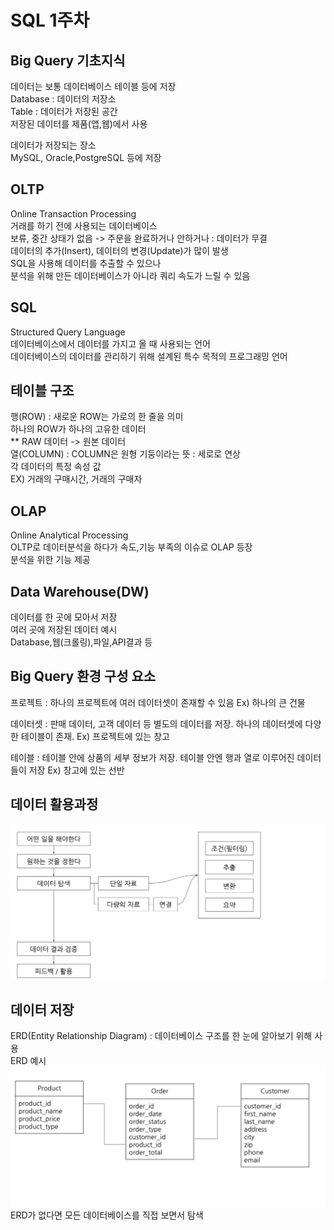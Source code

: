 # SQL 1주차

## Big Query 기초지식
데이터는 보통 데이터베이스 테이블 등에 저장 \
Database : 데이터의 저장소 \
Table : 데이터가 저장된 공간\
저장된 데이터를 제품(앱,웹)에서 사용

데이터가 저장되는 장소\
MySQL, Oracle,PostgreSQL 등에 저장

## OLTP
Online Transaction Processing\
거래를 하기 전에 사용되는 데이터베이스\
보류, 중간 상태가 없음 -> 주문을 완료하거나 안하거나 : 데이터가 무결\
데이터의 추가(Insert), 데이터의 변경(Update)가 많이 발생\
SQL을 사용해 데이터를 추출할 수 있으나\
분석을 위해 만든 데이터베이스가 아니라 쿼리 속도가 느릴 수 있음

## SQL
Structured Query Language\
데이터베이스에서 데이터를 가지고 올 때 사용되는 언어\
데이터베이스의 데이터를 관리하기 위해 설계된 특수 목적의 프로그래밍 언어

## 테이블 구조
행(ROW) : 새로운 ROW는 가로의 한 줄을 의미\
하나의 ROW가 하나의 고유한 데이터\
** RAW 데이터 -> 원본 데이터\
열(COLUMN) : COLUMN은 원형 기둥이라는 뜻 : 세로로 연상\
각 데이터의 특정 속성 값\
EX) 거래의 구매시간, 거래의 구매자

## OLAP
Online Analytical Processing\
OLTP로 데이터분석을 하다가 속도,기능 부족의 이슈로 OLAP 등장\
분석을 위한 기능 제공

## Data Warehouse(DW)
데이터를 한 곳에 모아서 저장\
여러 곳에 저장된 데이터 예시\
Database,웹(크롤링),파일,API결과 등

## Big Query 환경 구성 요소
프로젝트 : 하나의 프로젝트에 여러 데이터셋이 존재할 수 있음 Ex) 하나의 큰 건물 
        
데이터셋 : 판매 데이터, 고객 데이터 등 별도의 데이터를 저장. 하나의 데이터셋에 다양한 테이블이 존재. Ex) 프로젝트에 있는 창고

테이블 : 테이블 안에 상품의 세부 정보가 저장. 테이블 안엔 행과 열로 이루어진 데이터들이 저장 Ex) 창고에 있는 선반

## 데이터 활용과정
![스크린샷](/SQL/img/데이터%20활용과정.png)

## 데이터 저장
ERD(Entity Relationship Diagram) : 데이터베이스 구조를 한 눈에 알아보기 위해 사용\
ERD 예시\
![스크린샷](/SQL/img/ERD.png)\
ERD가 없다면 모든 데이터베이스를 직접 보면서 탐색

